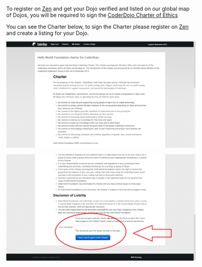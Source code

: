 To register on [Zen](Zen.md) and get your Dojo verified and
listed on our global map of Dojos, you will be required to sign the
[CoderDojo Charter of Ethics](http://zen.coderdojo.com/charter)

You can see the Charter below, to sign the Charter please register on
[Zen](Zen.md) and create a listing for your Dojo.

![Zen\_8.png](../files/img/Zen_8.png "Zen_8.png")

![Zen\_9.png](../files/img/Zen_9.png "Zen_9.png")
